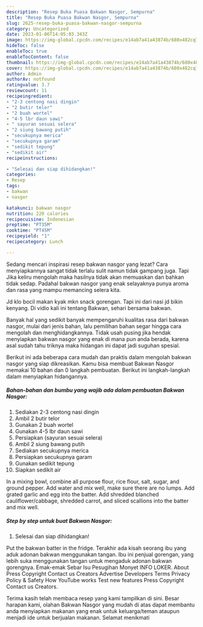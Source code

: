 ```yaml
---
description: "Resep Buka Puasa Bakwan Nasgor, Sempurna"
title: "Resep Buka Puasa Bakwan Nasgor, Sempurna"
slug: 2625-resep-buka-puasa-bakwan-nasgor-sempurna
category: Uncategorized
date: 2023-01-06T14:05:03.343Z
image: https://img-global.cpcdn.com/recipes/e14ab7a41a43874b/680x482cq70/bakwan-nasgor-foto-resep-utama.jpg
hideToc: false
enableToc: true
enableTocContent: false
thumbnail: https://img-global.cpcdn.com/recipes/e14ab7a41a43874b/680x482cq70/bakwan-nasgor-foto-resep-utama.jpg
cover: https://img-global.cpcdn.com/recipes/e14ab7a41a43874b/680x482cq70/bakwan-nasgor-foto-resep-utama.jpg
author: Admin
authorAv: notfound
ratingvalue: 3.7
reviewcount: 11
recipeingredient:
- "2-3 centong nasi dingin"
- "2 butir telor"
- "2 buah wortel"
- "4-5 lbr daun sawi"
- " sayuran sesuai selera"
- "2 siung bawang putih"
- "secukupnya merica"
- "secukupnya garam"
- "sedikit tepung"
- "sedikit air"
recipeinstructions:

- "Selesai dan siap dihidangkan!"
categories:
- Resep
tags:
- bakwan
- nasgor

katakunci: bakwan nasgor 
nutrition: 220 calories
recipecuisine: Indonesian
preptime: "PT35M"
cooktime: "PT45M"
recipeyield: "1"
recipecategory: Lunch

---
```



Sedang mencari inspirasi resep bakwan nasgor yang lezat? Cara menyiapkannya sangat tidak terlalu sulit namun tidak gampang juga. Tapi Jika keliru mengolah maka hasilnya tidak akan memuaskan dan bahkan tidak sedap. Padahal bakwan nasgor yang enak selayaknya punya aroma dan rasa yang mampu memancing selera kita.


Jd klo bocil makan kyak mkn snack gorengan. Tapi ini dari nasi jd bikin kenyang. Di vidio kali ini tentang Bakwan, sehari bersama bakwan.

Banyak hal yang sedikit banyak mempengaruhi kualitas rasa dari bakwan nasgor, mulai dari jenis bahan, lalu pemilihan bahan segar hingga cara mengolah dan menghidangkannya. Tidak usah pusing jika hendak menyiapkan bakwan nasgor yang enak di mana pun anda berada, karena asal sudah tahu triknya maka hidangan ini dapat jadi suguhan spesial.


Berikut ini ada beberapa cara mudah dan praktis dalam mengolah bakwan nasgor yang siap dikreasikan. Kamu bisa membuat Bakwan Nasgor memakai 10 bahan dan 0 langkah pembuatan. Berikut ini langkah-langkah dalam menyiapkan hidangannya.

<!--inarticleads1-->

##### Bahan-bahan dan bumbu yang wajib ada dalam pembuatan Bakwan Nasgor:

1. Sediakan 2-3 centong nasi dingin
1. Ambil 2 butir telor
1. Gunakan 2 buah wortel
1. Gunakan 4-5 lbr daun sawi
1. Persiapkan  (sayuran sesuai selera)
1. Ambil 2 siung bawang putih
1. Sediakan secukupnya merica
1. Persiapkan secukupnya garam
1. Gunakan sedikit tepung
1. Siapkan sedikit air


In a mixing bowl, combine all purpose flour, rice flour, salt, sugar, and ground pepper. Add water and mix well, make sure there are no lumps. Add grated garlic and egg into the batter. Add shredded blanched cauliflower/cabbage, shredded carrot, and sliced scallions into the batter and mix well. 

<!--inarticleads2-->

##### Step by step untuk buat Bakwan Nasgor:


1. Selesai dan siap dihidangkan!

Put the bakwan batter in the fridge. Terakhir ada kisah seorang ibu yang aduk adonan bakwan menggunakan tangan. Ibu ini penjual gorengan, yang lebih suka menggunakan tangan untuk mengaduk adonan bakwan gorengnya. Emak-emak Sebar Isu Pesugihan Monyet INFO LOKER. About Press Copyright Contact us Creators Advertise Developers Terms Privacy Policy &amp; Safety How YouTube works Test new features Press Copyright Contact us Creators. 

Terima kasih telah membaca resep yang kami tampilkan di sini. Besar harapan kami, olahan Bakwan Nasgor yang mudah di atas dapat membantu anda menyiapkan makanan yang enak untuk keluarga/teman ataupun menjadi ide untuk berjualan makanan. Selamat menikmati
